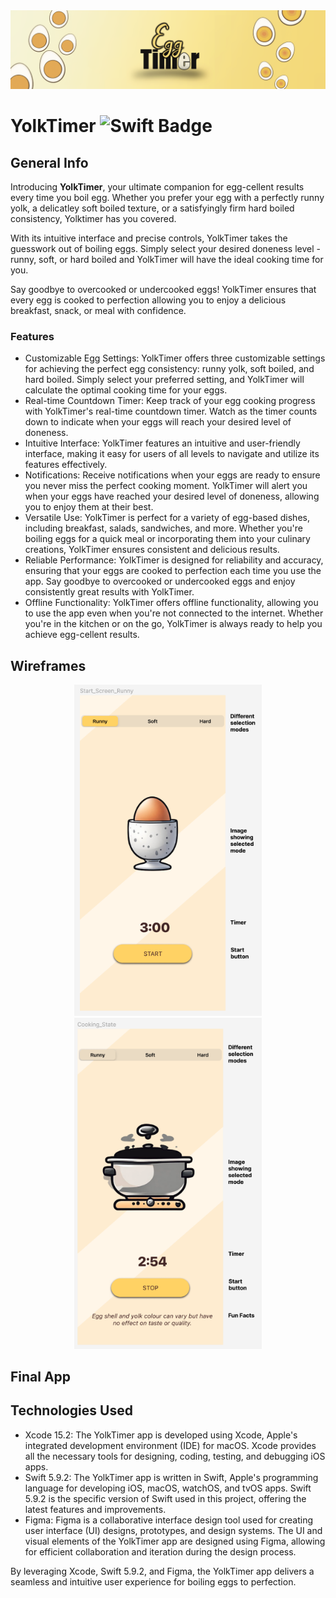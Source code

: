 <!---
  Title: YolkTimer
  Description: YolkTimer is a simplistic Egg Timer allowing to choose between 3 settings
  Author: Adrien CHABAUD
  -->

  <img src="/Readme/egg_timer_banner.png">

  # YolkTimer ![Swift Badge](https://img.shields.io/badge/Swift%20Version-5-orange)

  ## General Info

  Introducing **YolkTimer**, your ultimate companion for egg-cellent results every time you boil egg. Whether you prefer your egg with a perfectly runny yolk, a delicatley soft boiled texture, or a satisfyingly firm hard boiled consistency, Yolktimer has you covered.

  With its intuitive interface and precise controls, YolkTimer takes the guesswork out of boiling eggs. Simply select your desired doneness level - runny, soft, or hard boiled and YolkTimer will have the ideal cooking time for you.

  Say goodbye to overcooked or undercooked eggs! YolkTimer ensures that every egg is cooked to perfection allowing you to enjoy a delicious breakfast, snack, or meal with confidence.

  ### Features

  * Customizable Egg Settings: YolkTimer offers three customizable settings for achieving the perfect egg consistency: runny yolk, soft boiled, and hard boiled. Simply select your preferred setting, and YolkTimer will calculate the optimal cooking time for your eggs.
  * Real-time Countdown Timer: Keep track of your egg cooking progress with YolkTimer's real-time countdown timer. Watch as the timer counts down to indicate when your eggs will reach your desired level of doneness.
  * Intuitive Interface: YolkTimer features an intuitive and user-friendly interface, making it easy for users of all levels to navigate and utilize its features effectively.
  * Notifications: Receive notifications when your eggs are ready to ensure you never miss the perfect cooking moment. YolkTimer will alert you when your eggs have reached your desired level of doneness, allowing you to enjoy them at their best.
  * Versatile Use: YolkTimer is perfect for a variety of egg-based dishes, including breakfast, salads, sandwiches, and more. Whether you're boiling eggs for a quick meal or incorporating them into your culinary creations, YolkTimer ensures consistent and delicious results.
  * Reliable Performance: YolkTimer is designed for reliability and accuracy, ensuring that your eggs are cooked to perfection each time you use the app. Say goodbye to overcooked or undercooked eggs and enjoy consistently great results with YolkTimer.
  * Offline Functionality: YolkTimer offers offline functionality, allowing you to use the app even when you're not connected to the internet. Whether you're in the kitchen or on the go, YolkTimer is always ready to help you achieve egg-cellent results.

  ## Wireframes

  <p align="center">
  <img src="/Readme/screenshot_wireframe-1.png" width=300 hspace=20><img src="/Readme/screenshot_wireframe-2.png" width=300>
</p>

  ## Final App

  ## Technologies Used

  * Xcode 15.2: The YolkTimer app is developed using Xcode, Apple's integrated development environment (IDE) for macOS. Xcode provides all the necessary tools for designing, coding, testing, and debugging iOS apps.
  * Swift 5.9.2: The YolkTimer app is written in Swift, Apple's programming language for developing iOS, macOS, watchOS, and tvOS apps. Swift 5.9.2 is the specific version of Swift used in this project, offering the latest features and improvements.
  * Figma: Figma is a collaborative interface design tool used for creating user interface (UI) designs, prototypes, and design systems. The UI and visual elements of the YolkTimer app are designed using Figma, allowing for efficient collaboration and iteration during the design process.

By leveraging Xcode, Swift 5.9.2, and Figma, the YolkTimer app delivers a seamless and intuitive user experience for boiling eggs to perfection.
